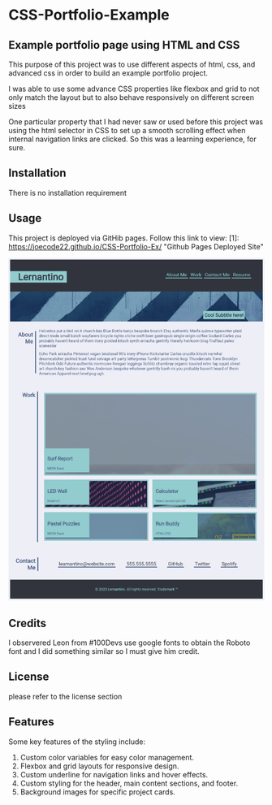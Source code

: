# CSS-Portfolio-Example

## Example portfolio page using HTML and CSS

This purpose of this project was to use different aspects of html, css, and advanced css in order to build an example portfolio project.

I was able to use some advance CSS properties like flexbox and grid to not only match the layout but to also behave responsively on different screen sizes

One particular property that I had never saw or used before this project was using the html selector in CSS to set up a smooth scrolling effect when internal navigation links are clicked. So this was a learning experience, for sure. 


## Installation

There is no installation requirement

## Usage
This project is deployed via GitHib pages. Follow this link to view: [1]: https://joecode22.github.io/CSS-Portfolio-Ex/ "Github Pages Deployed Site" 

![website screenshot](assets/images/screenshot.png)

## Credits

I observered Leon from #100Devs use google fonts to obtain the Roboto font and I did something similar so I must give him credit. 

## License
please refer to the license section

## Features

Some key features of the styling include:

1. Custom color variables for easy color management.
2. Flexbox and grid layouts for responsive design.
3. Custom underline for navigation links and hover effects.
4. Custom styling for the header, main content sections, and footer.
5. Background images for specific project cards.
